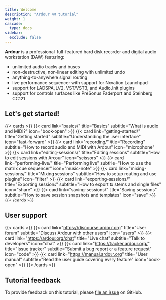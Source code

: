 ```yaml
---
title: Welcome
description: "Ardour v8 tutorial"
weight: 1
cascade:
  type: docs
sidebar:
  exclude: false
---
```


**Ardour** is a professional, full-featured hard disk recorder and digital audio workstation (DAW) featuring:

- unlimited audio tracks and buses
- non-destructive, non-linear editing with unlimited undo
- anything-to-anywhere signal routing
- live performance sequencer with support for Novation Launchpad
- support for LADSPA, LV2, VST/VST3, and AudioUnit plugins
- support for controls surfaces like PreSonus Faderport and Steinberg CC121

<!-- {{< figure src="/ardour-tutorial/images/Ardour8.png" alt="Ardour 8" >}} -->

## Let's get started!

{{< cards >}}
  {{< card link="basics/" title="Basics" subtitle="What is audio and MIDI?" icon="book-open" >}}
  {{< card link="getting-started/" title="Getting started" subtitle="Understanding the user interface" icon="fast-forward" >}}
  {{< card link="recording/" title="Recording" subtitle="How to record audio and MIDI with Ardour" icon="microphone" >}}
  {{< card link="editing-sessions/" title="Editing sessions" subtitle="How to edit sessions with Ardour" icon="scissors" >}}
  {{< card link="performing-live/" title="Performing live" subtitle="How to use the matrix cue sequencer" icon="music-note" >}}
  {{< card link="mixing-sessions/" title="Mixing sessions" subtitle="How to setup routing and use plugins" icon="filter" >}}
  {{< card link="exporting-sessions/" title="Exporting sessions" subtitle="How to export to stems and single files" icon="share" >}}
  {{< card link="saving-sessions/" title="Saving sessions" subtitle="How to save session snapshots and templates" icon="save" >}}
{{< /cards >}}

## User support

{{< cards >}}
  {{< card link="https://discourse.ardour.org" title="User forum" subtitle="Discuss Ardour with other users" icon="users" >}}
  {{< card link="https://ardour.org/chat" title="Live chat" subtitle="Talk to developers" icon="chat" >}}
  {{< card link="https://tracker.ardour.org/" title="Issue tracker" subtitle="Submit a bug report or a feature request" icon="code" >}}
  {{< card link="https://manual.ardour.org" title="User manual" subtitle="Read the user guide covering every feature" icon="book-open" >}}
{{< /cards >}}

## Tutorial feedback

To provide feedback on this tutorial, please [file an issue](https://github.com/prokoudine/ardour-tutorial/issues) on GitHub.